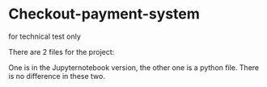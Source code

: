 # Checkout-payment-system
for technical test only

 There are 2 files for the project:
 
 One is in the Jupyternotebook version, the other one is a python file. There is no difference in these two.
